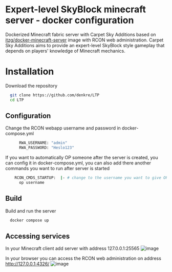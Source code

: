 # Expert-level SkyBlock minecraft server - docker configuration
Dockerized Minecraft fabric server with Carpet Sky Additions based on [itzg/docker-minecraft-server](https://github.com/itzg/docker-minecraft-server/) image with RCON web administration. Carpet Sky Additions aims to provide an expert-level SkyBlock style gameplay that depends on players' knowledge of Minecraft mechanics. 

# Installation

Download the repository
```bash
  git clone https://github.com/denkre/LTP
  cd LTP
```

## Configuration
Change the RCON webapp username and password in docker-compose.yml
```bash
      RWA_USERNAME: "admin"
      RWA_PASSWORD: "Heslo123"
```

If you want to automatically OP someone after the server is created, you can config it in docker-compose.yml, you can also add there another commands you want to run after server is started
```bash
    RCON_CMDS_STARTUP:  |- # change to the username you want to give OP to
      op username 
````

## Build
Build and run the server
```bash
  docker compose up
```

## Accessing services
In your Minecraft client add server with address 127.0.0.1:25565
![image](https://github.com/denkre/LTP/assets/37020825/2f323dab-7311-4600-b719-7ef303a27d7b)

In your browser you can access the RCON web administration on address http://127.0.0.1:4326/
![image](https://github.com/denkre/LTP/assets/37020825/678d994d-f59c-4456-b048-ef4cb16657f1)




